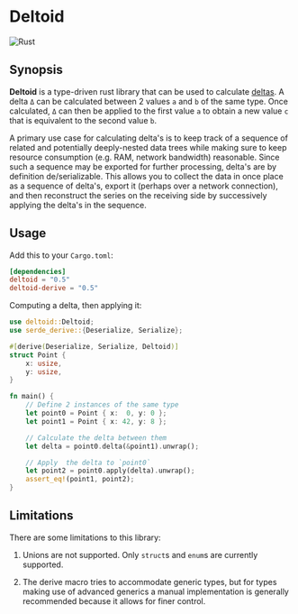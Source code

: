 # Deltoid

![Rust](https://github.com/jjpe/deltoid/workflows/Rust/badge.svg)

## Synopsis

**Deltoid** is a type-driven rust library that can be used to calculate [deltas].
A delta `Δ` can be calculated between 2 values `a` and `b` of the same type.
Once calculated, `Δ` can then be applied to the first value `a` to obtain a new
value `c` that is equivalent to the second value `b`.

A primary use case for calculating delta's is to keep track of a sequence of
related and potentially deeply-nested data trees while making sure to keep
resource consumption (e.g. RAM, network bandwidth) reasonable.  Since such a
sequence may be exported for further processing, delta's are by definition
de/serializable.  This allows you to collect the data in once place as a
sequence of delta's, export it (perhaps over a network connection), and then
reconstruct the series on the receiving side by successively applying the
delta's in the sequence.

[deltas]: https://en.wikipedia.org/wiki/Delta_encoding

## Usage

Add this to your `Cargo.toml`:

```toml
[dependencies]
deltoid = "0.5"
deltoid-derive = "0.5"
```

Computing a delta, then applying it:

``` rust
use deltoid::Deltoid;
use serde_derive::{Deserialize, Serialize};

#[derive(Deserialize, Serialize, Deltoid)]
struct Point {
    x: usize,
    y: usize,
}

fn main() {
    // Define 2 instances of the same type
    let point0 = Point { x:  0, y: 0 };
    let point1 = Point { x: 42, y: 8 };

    // Calculate the delta between them
    let delta = point0.delta(&point1).unwrap();

    // Apply  the delta to `point0`
    let point2 = point0.apply(delta).unwrap();
    assert_eq!(point1, point2);
}
```

## Limitations

There are some limitations to this library:

1. Unions are not supported. Only `struct`s and `enum`s are currently supported.

2. The derive macro tries to accommodate generic types, but for types making
   use of advanced generics a manual implementation is generally recommended
   because it allows for finer control.
